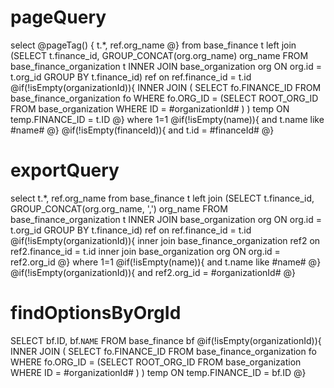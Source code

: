 pageQuery
===
select 
@pageTag() {
t.*, ref.org_name
@}
from base_finance t
left join (SELECT t.finance_id, GROUP_CONCAT(org.org_name) org_name
                              FROM base_finance_organization t 
                              INNER JOIN base_organization org ON org.id = t.org_id
                              GROUP BY t.finance_id) ref on ref.finance_id = t.id
@if(!isEmpty(organizationId)){
	INNER JOIN 
	( SELECT fo.FINANCE_ID FROM base_finance_organization fo
	 WHERE fo.ORG_ID = (SELECT ROOT_ORG_ID FROM base_organization WHERE ID = #organizationId# ) )
	 temp ON temp.FINANCE_ID = t.ID
@}
where 1=1
@if(!isEmpty(name)){
    and t.name like #name#
@}
@if(!isEmpty(financeId)){
    and t.id = #financeId#
@}

exportQuery
===
select 
t.*, ref.org_name
from base_finance t
left join (SELECT t.finance_id, GROUP_CONCAT(org.org_name, ',') org_name
                              FROM base_finance_organization t 
                              INNER JOIN base_organization org ON org.id = t.org_id
                              GROUP BY t.finance_id) ref on ref.finance_id = t.id
@if(!isEmpty(organizationId)){
inner join base_finance_organization ref2 on ref2.finance_id = t.id
inner join base_organization org ON org.id = ref2.org_id
@}
where 1=1
@if(!isEmpty(name)){
    and t.name like #name#
@}
@if(!isEmpty(organizationId)){
    and ref2.org_id = #organizationId#
@}

findOptionsByOrgId
===
SELECT
	bf.ID,
	bf.`NAME` 
FROM
	base_finance bf
@if(!isEmpty(organizationId)){
	INNER JOIN 
	( SELECT fo.FINANCE_ID FROM base_finance_organization fo
	 WHERE fo.ORG_ID = (SELECT ROOT_ORG_ID FROM base_organization WHERE ID = #organizationId# ) )
	 temp ON temp.FINANCE_ID = bf.ID
@}